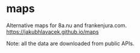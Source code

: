 # maps
Alternative maps for 8a.nu and frankenjura.com.<br/>
<a href="https://jakubhlavacek.github.io/maps">https://jakubhlavacek.github.io/maps</a>

Note: all the data are downloaded from public APIs.
